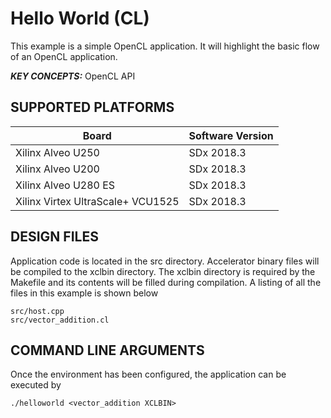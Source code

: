 Hello World (CL)
======================

This example is a simple OpenCL application. It will highlight the basic flow of an OpenCL application.

***KEY CONCEPTS:*** OpenCL API

## SUPPORTED PLATFORMS
Board | Software Version
------|-----------------
Xilinx Alveo U250|SDx 2018.3
Xilinx Alveo U200|SDx 2018.3
Xilinx Alveo U280 ES|SDx 2018.3
Xilinx Virtex UltraScale+ VCU1525|SDx 2018.3


##  DESIGN FILES
Application code is located in the src directory. Accelerator binary files will be compiled to the xclbin directory. The xclbin directory is required by the Makefile and its contents will be filled during compilation. A listing of all the files in this example is shown below

```
src/host.cpp
src/vector_addition.cl
```

##  COMMAND LINE ARGUMENTS
Once the environment has been configured, the application can be executed by
```
./helloworld <vector_addition XCLBIN>
```

